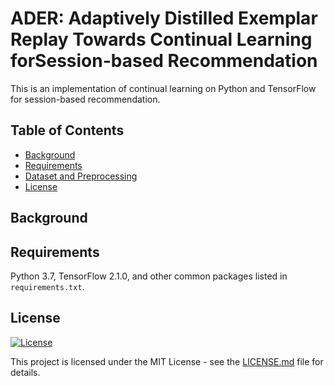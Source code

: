 # ADER: Adaptively Distilled Exemplar Replay Towards Continual Learning forSession-based Recommendation
This is an implementation of continual learning on Python and TensorFlow for session-based recommendation.
## Table of Contents

- [Background](#background)
- [Requirements](#requirements)
- [Dataset and Preprocessing](#dataset)
- [License](#license)

## Background

## Requirements
Python 3.7, TensorFlow 2.1.0, and other common packages listed in `requirements.txt`.

## License 
[![License](http://img.shields.io/:license-mit-blue.svg?style=flat-square)](http://badges.mit-license.org)

This project is licensed under the MIT License - see the [LICENSE.md](LICENSE.md) file for details.
